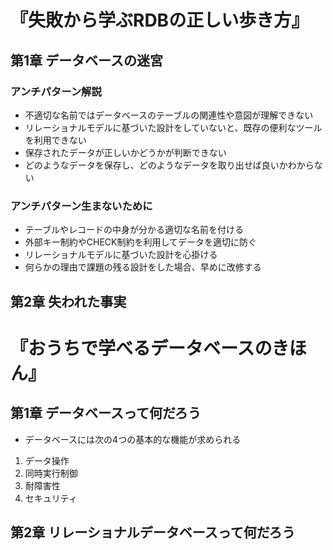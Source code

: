 # 『失敗から学ぶRDBの正しい歩き方』
## 第1章 データベースの迷宮
### アンチパターン解説
- 不適切な名前ではデータベースのテーブルの関連性や意図が理解できない
- リレーショナルモデルに基づいた設計をしていないと、既存の便利なツールを利用できない
- 保存されたデータが正しいかどうかが判断できない
- どのようなデータを保存し、どのようなデータを取り出せば良いかわからない
### アンチパターン生まないために
- テーブルやレコードの中身が分かる適切な名前を付ける
- 外部キー制約やCHECK制約を利用してデータを適切に防ぐ
- リレーショナルモデルに基づいた設計を心掛ける
- 何らかの理由で課題の残る設計をした場合、早めに改修する
## 第2章 失われた事実

# 『おうちで学べるデータベースのきほん』
## 第1章 データベースって何だろう
- データベースには次の4つの基本的な機能が求められる
1. データ操作
2. 同時実行制御
3. 耐障害性
4. セキュリティ
## 第2章 リレーショナルデータベースって何だろう